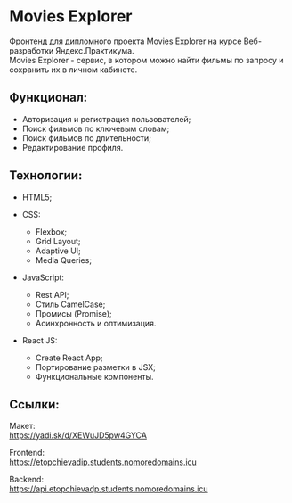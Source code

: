 # Movies Explorer 
Фронтенд для дипломного проекта Movies Explorer на курсе Веб-разработки Яндекс.Практикума.  
Movies Explorer - сервис, в котором можно найти фильмы по запросу и сохранить их в личном кабинете.  

## Функционал:  
- Авторизация и регистрация пользователей;  
- Поиск фильмов по ключевым словам;  
- Поиск фильмов по длительности;  
- Редактирование профиля.  

## Технологии:  
- HTML5;  
- CSS:  
  + Flexbox;  
  + Grid Layout;  
  + Adaptive UI;  
  + Media Queries;  

- JavaScript:  
  + Rest API;  
  + Стиль CamelCase;  
  + Промисы (Promise);  
  + Асинхронность и оптимизация.
    
- React JS:  
  + Create React App;  
  + Портирование разметки в JSX;  
  + Функциональные компоненты.

## Ссылки:  
Макет:  
https://yadi.sk/d/XEWuJD5pw4GYCA  

Frontend:  
https://etopchievadip.students.nomoredomains.icu  

Backend:  
https://api.etopchievadp.students.nomoredomains.icu  